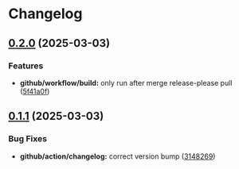 # Changelog

## [0.2.0](https://github.com/comfy-addons/comfy-station/compare/v0.1.1...v0.2.0) (2025-03-03)


### Features

* **github/workflow/build:** only run after merge release-please pull ([5f41a0f](https://github.com/comfy-addons/comfy-station/commit/5f41a0fda2835941688f949f69ff52fdb2f98787))

## [0.1.1](https://github.com/comfy-addons/comfy-station/compare/v0.1.0...v0.1.1) (2025-03-03)


### Bug Fixes

* **github/action/changelog:** correct version bump ([3148269](https://github.com/comfy-addons/comfy-station/commit/31482691b6a84ec3d66a2c6196ccef26be6739ea))
